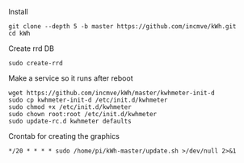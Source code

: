 Install
```
git clone --depth 5 -b master https://github.com/incmve/kWh.git
cd kWh
```

Create rrd DB
```
sudo create-rrd
```

Make a service so it runs after reboot
```
wget https://github.com/incmve/kWh/master/kwhmeter-init-d
sudo cp kwhmeter-init-d /etc/init.d/kwhmeter
sudo chmod +x /etc/init.d/kwhmeter
sudo chown root:root /etc/init.d/kwhmeter
sudo update-rc.d kwhmeter defaults
```

Crontab for creating the graphics
```
*/20 * * * * sudo /home/pi/kWh-master/update.sh >/dev/null 2>&1
```
